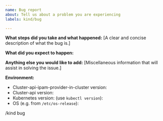 ```yaml
---
name: Bug report
about: Tell us about a problem you are experiencing
labels: kind/bug

---
```



**What steps did you take and what happened:**
[A clear and concise description of what the bug is.]


**What did you expect to happen:**


**Anything else you would like to add:**
[Miscellaneous information that will assist in solving the issue.]


**Environment:**

- Cluster-api-ipam-provider-in-cluster version:
- Cluster-api version:
- Kubernetes version: (use `kubectl version`):
- OS (e.g. from `/etc/os-release`):

/kind bug
